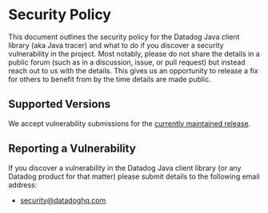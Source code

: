 # Security Policy

This document outlines the security policy for the Datadog Java client library (aka Java tracer) and what to do if you discover a security vulnerability in the project.
Most notably, please do not share the details in a public forum (such as in a discussion, issue, or pull request) but instead reach out to us with the details.
This gives us an opportunity to release a fix for others to benefit from by the time details are made public.

## Supported Versions

We accept vulnerability submissions for the [currently maintained release](https://github.com/DataDog/dd-trace-java/releases).

## Reporting a Vulnerability

If you discover a vulnerability in the Datadog Java client library (or any Datadog product for that matter) please submit details to the following email address:

* [security@datadoghq.com](mailto:security@datadoghq.com)
